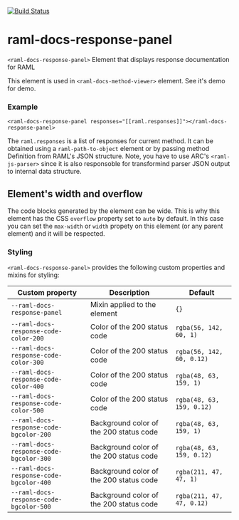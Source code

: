 [![Build Status](https://travis-ci.org/advanced-rest-client/raml-docs-response-panel.svg?branch=master)](https://travis-ci.org/advanced-rest-client/raml-docs-response-panel)  

# raml-docs-response-panel

`<raml-docs-response-panel>` Element that displays response documentation for RAML

This element is used in `<raml-docs-method-viewer>` element.
See it's demo for demo.

### Example
```
<raml-docs-response-panel responses="[[raml.responses]]"></raml-docs-response-panel>
```

The `raml.responses` is a list of responses for current method. It can be
obtained using a `raml-path-to-object` element or by passing method Definition
from RAML's JSON structure.
Note, you have to use ARC's `<raml-js-parser>` since it is also responsoble
for transformind parser JSON output to internal data structure.

## Element's width and overflow
The code blocks generated by the element can be wide. This is why this element
has the CSS `overflow` property set to `auto` by default. In this case you can
set the `max-width` or `width` propety on this element (or any parent element)
and it will be respected.


### Styling
`<raml-docs-response-panel>` provides the following custom properties and mixins for styling:

Custom property | Description | Default
----------------|-------------|----------
`--raml-docs-response-panel` | Mixin applied to the element | `{}`
`--raml-docs-response-code-color-200` | Color of the 200 status code | `rgba(56, 142, 60, 1)` |
`--raml-docs-response-code-color-300` | Color of the 200 status code | `rgba(56, 142, 60, 0.12)` |
`--raml-docs-response-code-color-400` | Color of the 200 status code | `rgba(48, 63, 159, 1)` |
`--raml-docs-response-code-color-500` | Color of the 200 status code | `rgba(48, 63, 159, 0.12)` |
`--raml-docs-response-code-bgcolor-200` | Background color of the 200 status code | `rgba(48, 63, 159, 1)` |
`--raml-docs-response-code-bgcolor-300` | Background color of the 200 status code | `rgba(48, 63, 159, 0.12)` |
`--raml-docs-response-code-bgcolor-400` | Background color of the 200 status code | `rgba(211, 47, 47, 1)` |
`--raml-docs-response-code-bgcolor-500` | Background color of the 200 status code | `rgba(211, 47, 47, 0.12)` |

